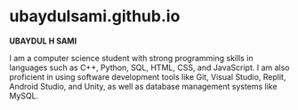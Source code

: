 # ubaydulsami.github.io
**UBAYDUL H SAMI**

I am a computer science student with strong programming skills in languages such as C++, Python, SQL, HTML, CSS, and JavaScript. I am also proficient in using software development tools like Git, Visual Studio, Replit, Android Studio, and Unity, as well as database management systems like MySQL.
